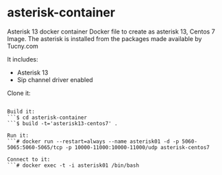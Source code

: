 # asterisk-container
Asterisk 13 docker container
Docker file to create as asterisk 13, Centos 7 Image. The asterisk is installed from the packages made available by Tucny.com

It includes:
* Asterisk 13 
* Sip channel driver enabled

Clone it:
```$ git clone https://github.com/alisio/asterisk-container.git

Build it:
```$ cd asterisk-container
```$ build -t='asterisk13-centos7' .

Run it:
```# docker run --restart=always --name asterisk01 -d -p 5060-5065:5060-5065/tcp -p 10000-11000:10000-11000/udp asterisk-centos7

Connect to it:
```# docker exec -t -i asterisk01 /bin/bash

